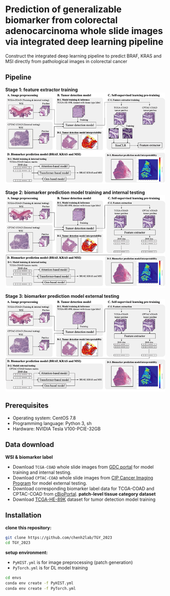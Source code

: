 # Prediction of generalizable biomarker from colorectal adenocarcinoma whole slide images via integrated deep learning pipeline
Construct the integrated deep learning pipeline to predict BRAF, KRAS and MSI directly from pathological images in colorectal cancer
## Pipeline
**Stage 1: feature extractor training**
![Pipeline](./imgs/pipeline_1.jpg)

**Stage 2: biomarker prediction model training and internal testing**
![Pipeline](./imgs/pipeline_2.jpg)

**Stage 3: biomarker prediction model external testing**
![Pipeline](./imgs/pipeline_3.jpg)
## Prerequisites
* Operating system: CentOS 7.8
* Programmimg language: Python 3, sh
* Hardware: NVIDIA Tesla V100-PCIE-32GB
## Data download
**WSI & biomarker label**
* Download `TCGA-COAD` whole slide images from [GDC portal](https://portal.gdc.cancer.gov) for model training and internal testing.
* Download `CPTAC-COAD` whole slide images from [CIP Cancer Imaging Program](https://www.cancerimagingarchive.net/collection/cptac-coad/) for model external testing.
* Download corresponding biomarker label data for TCGA-COAD and CPTAC-COAD from [cBioPortal](https://www.cbioportal.org).
**patch-level tissue category dataset**
* Download [TCGA-HE-89K](https://zenodo.org/records/4024676) dataset for tumor detection model training
## Installation
**clone this repository:**
```bash
git clone https://github.com/chenh2lab/TGY_2023
cd TGY_2023
```
**setup environment:**
* `PyHIST.yml` is for image preprocessing (patch generation)
* `PyTorch.yml` is for DL model training
```bash
cd envs
conda env create -f PyHIST.yml
conda env create -f PyTorch.yml
```

